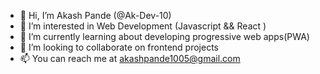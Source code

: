 - 👋 Hi, I’m Akash Pande (@Ak-Dev-10)
- 👀 I’m interested in Web Development (Javascript && React )
- 🌱 I’m currently learning about developing progressive web apps(PWA)
- 💞️ I’m looking to collaborate on frontend projects
- 📫 You can reach me at akashpande1005@gmail.com

<!---
Ak-Dev-10/Ak-Dev-10 is a ✨ special ✨ repository because its `README.md` (this file) appears on your GitHub profile.
You can click the Preview link to take a look at your changes.
--->

